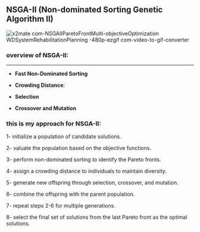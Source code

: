 ## NSGA-II (Non-dominated Sorting Genetic Algorithm II)

![x2mate com-NSGAIIParetoFrontMulti-objectiveOptimization WDSystemRehabilitationPlanning -480p-ezgif com-video-to-gif-converter](https://github.com/abolfazlaghdaee/AI_Project/assets/69028985/cb160b28-fff3-4145-b66f-fcf6816dc5b5)
### overview of NSGA-II:
---

- **Fast Non-Dominated Sorting**
- **Crowding Distance**:

- **Selection**

- **Crossover and Mutation**

### this is my approach for NSGA-II:

1- initialize a population of candidate solutions.

2- valuate the population based on the objective functions.

3- perform non-dominated sorting to identify the Pareto fronts.

4- assign a crowding distance to individuals to maintain diversity.

5- generate new offspring through selection, crossover, and mutation.

6- combine the offspring with the parent population.

7- repeat steps 2-6 for multiple generations.

8- select the final set of solutions from the last Pareto front as the optimal solutions.



